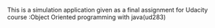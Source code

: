 This is a simulation application given as a final assignment for 
Udacity course :Object Oriented programming with java(ud283)